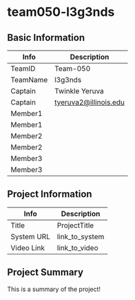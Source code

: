 # team050-l3g3nds

## Basic Information

|   Info      |        Description     |
| ----------- | ---------------------- |
| TeamID      |        Team-050        |
| TeamName    |         l3g3nds        |
| Captain     |       Twinkle Yeruva   |
| Captain     |  tyeruva2@illinois.edu |
| Member1     |                        |
| Member1     |                        |
| Member2     |                        |
| Member2     |                        |
| Member3     |                        |
| Member3     |                        |

## Project Information

|   Info      |        Description     |
| ----------- | ---------------------- |
|  Title      |       ProjectTitle     |
| System URL  |      link_to_system    |
| Video Link  |      link_to_video     |

## Project Summary

This is a summary of the project!
